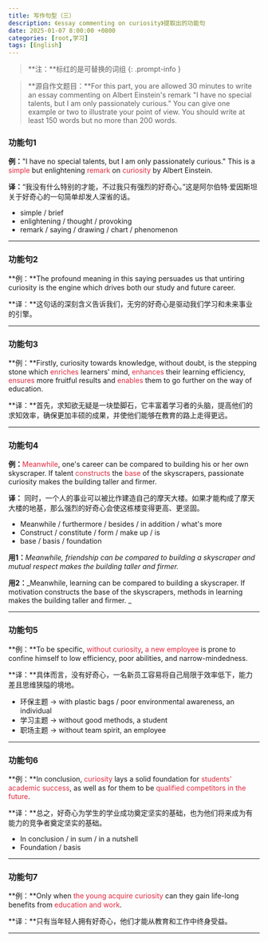 ```yaml
---
title: 写作句型（三）
description: 《essay commenting on curiosity》提取出的功能句
date: 2025-01-07 8:00:00 +0800
categories: [root,学习]
tags: [English]
---
```


> **注：**标红的是可替换的词组
{: .prompt-info }

> **源自作文题目：**For this part, you are allowed 30 minutes to write an essay commenting on Albert Einstein's remark "I have no special talents, but I am only passionately curious." You can give one example or two to illustrate your point of view. You should write at least 150 words but no more than 200 words.
>

### 功能句1
**例：**"I have no special talents, but I am only passionately curious." This is a <font style="color:#DF2A3F;">simple</font> but enlightening <font style="color:#DF2A3F;">remark</font> on <font style="color:#DF2A3F;">curiosity</font> by Albert Einstein.

**译：**“我没有什么特别的才能，不过我只有强烈的好奇心。”这是阿尔伯特·爱因斯坦关于好奇心的一句简单却发人深省的话。

+ simple / brief
+ enlightening / thought / provoking
+ remark / saying / drawing / chart / phenomenon

---

### 功能句2
**例：**The profound meaning in this saying persuades us that untiring curiosity is the engine which drives both our study and future career.

**译：**这句话的深刻含义告诉我们，无穷的好奇心是驱动我们学习和未来事业的引擎。

---

### 功能句3
**例：**Firstly, curiosity towards knowledge, without doubt, is the stepping stone which <font style="color:#DF2A3F;">enriches</font> learners' mind, <font style="color:#DF2A3F;">enhances</font> their learning efficiency, <font style="color:#DF2A3F;">ensures</font> more fruitful results and <font style="color:#DF2A3F;">enables</font> them to go further on the way of education.

**译：**首先，求知欲无疑是一块垫脚石，它丰富着学习者的头脑，提高他们的求知效率，确保更加丰硕的成果，并使他们能够在教育的路上走得更远。

---

### 功能句4
**例：**<font style="color:#DF2A3F;">Meanwhile</font>, one's career can be compared to building his or her own skyscraper. If talent <font style="color:#DF2A3F;">constructs</font> the <font style="color:#DF2A3F;">base</font> of the skyscrapers, passionate curiosity makes the building taller and firmer.

**译：** 同时，一个人的事业可以被比作建造自己的摩天大楼。如果才能构成了摩天大楼的地基，那么强烈的好奇心会使这栋楼变得更高、更坚固。

+ Meanwhile / furthermore / besides / in addition / what's more
+ Construct / constitute / form / make up / is
+ base / basis / foundation

**用1：**_Meanwhile, friendship can be compared to building a skyscraper and mutual respect makes the building taller and firmer._

**用2：**_Meanwhile, learning can be compared to building a skyscraper. If motivation constructs the base of the skyscrapers, methods in learning makes the building taller and firmer. _

---

### 功能句5
**例：**To be specific, <font style="color:#DF2A3F;">without curiosity</font>, <font style="color:#DF2A3F;">a new employee</font> is prone to confine himself to low efficiency, poor abilities, and narrow-mindedness.

**译：**具体而言，没有好奇心，一名新员工容易将自己局限于效率低下，能力差且思维狭隘的境地。

+ 环保主题 -> with plastic bags / poor environmental awareness, an individual
+ 学习主题 -> without good methods, a student
+ 职场主题 -> without team spirit, an employee

---

### 功能句6
**例：**In conclusion, <font style="color:#DF2A3F;">curiosity</font> lays a solid foundation for <font style="color:#DF2A3F;">students' academic success</font>, as well as for them to be <font style="color:#DF2A3F;">qualified competitors in the future</font>.

**译：**总之，好奇心为学生的学业成功奠定坚实的基础，也为他们将来成为有能力的竞争者奠定坚实的基础。

+ In conclusion / in sum / in a nutshell
+ Foundation / basis

---

### 功能句7
**例：**Only when <font style="color:#DF2A3F;">the young acquire curiosity</font> can they gain life-long benefits from <font style="color:#DF2A3F;">education and work</font>.

**译：**只有当年轻人拥有好奇心，他们才能从教育和工作中终身受益。

---

